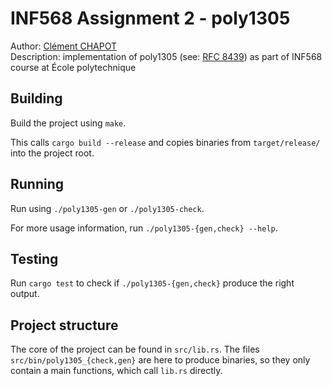 # INF568 Assignment 2 - poly1305

Author: [Clément CHAPOT](mailto:clement.chapot@polytechnique.edu) <br>
Description: implementation of poly1305 (see: [RFC 8439](https://datatracker.ietf.org/doc/html/rfc8439)) as part of INF568 course at École polytechnique

## Building

Build the project using `make`.

This calls `cargo build --release` and copies binaries from `target/release/` into the project root.

## Running

Run using `./poly1305-gen` or `./poly1305-check`.

For more usage information, run `./poly1305-{gen,check} --help`.

## Testing

Run `cargo test` to check if `./poly1305-{gen,check}` produce the right output.

## Project structure

The core of the project can be found in `src/lib.rs`. The files `src/bin/poly1305_{check,gen}` are here to produce binaries, so they only contain a main functions, which call `lib.rs` directly.
